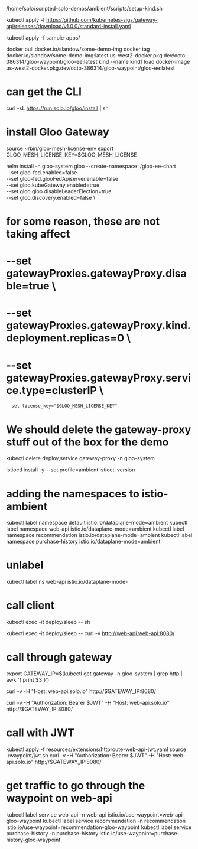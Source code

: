 /home/solo/scripted-solo-demos/ambient/scripts/setup-kind.sh

kubectl apply -f https://github.com/kubernetes-sigs/gateway-api/releases/download/v1.0.0/standard-install.yaml


kubectl apply -f sample-apps/

docker pull docker.io/slandow/some-demo-img
docker tag docker.io/slandow/some-demo-img:latest us-west2-docker.pkg.dev/octo-386314/gloo-waypoint/gloo-ee:latest
kind --name kind1 load docker-image us-west2-docker.pkg.dev/octo-386314/gloo-waypoint/gloo-ee:latest

# can get the CLI
curl -sL https://run.solo.io/gloo/install | sh

# install Gloo Gateway
source ~/bin/gloo-mesh-license-env 
export GLOO_MESH_LICENSE_KEY=$GLOO_MESH_LICENSE

helm install -n gloo-system gloo --create-namespace ./gloo-ee-chart \
    --set gloo-fed.enabled=false \
    --set gloo-fed.glooFedApiserver.enable=false \
    --set gloo.kubeGateway.enabled=true \
    --set gloo.gloo.disableLeaderElection=true \
    --set gloo.discovery.enabled=false \
# for some reason, these are not taking affect
#    --set gatewayProxies.gatewayProxy.disable=true \
#    --set gatewayProxies.gatewayProxy.kind.deployment.replicas=0 \
#    --set gatewayProxies.gatewayProxy.service.type=clusterIP \
    --set license_key="$GLOO_MESH_LICENSE_KEY"

# We should delete the gateway-proxy stuff out of the box for the demo
kubectl delete deploy,service gateway-proxy -n gloo-system

istioctl install -y --set profile=ambient
istioctl version

# adding the namespaces to istio-ambient
kubectl label namespace default istio.io/dataplane-mode=ambient
kubectl label namespace web-api istio.io/dataplane-mode=ambient
kubectl label namespace recommendation istio.io/dataplane-mode=ambient
kubectl label namespace purchase-history istio.io/dataplane-mode=ambient

# unlabel
kubectl label ns web-api istio.io/dataplane-mode-

# call client
kubectl exec -it deploy/sleep -- sh

kubectl exec -it deploy/sleep -- curl -v http://web-api.web-api:8080/

# call through gateway
export GATEWAY_IP=$(kubectl get gateway -n gloo-system | grep http | awk  '{ print $3 }')

curl -v -H "Host: web-api.solo.io" http://$GATEWAY_IP:8080/

curl -v -H "Authorization: Bearer $JWT" -H "Host: web-api.solo.io" http://$GATEWAY_IP:8080/

# call with JWT
kubectl apply -f resources/extensions/httproute-web-api-jwt.yaml
source ./waypoint/jwt.sh 
curl -v -H "Authorization: Bearer $JWT" -H "Host: web-api.solo.io" http://$GATEWAY_IP:8080/


# get traffic to go through the waypoint on web-api
kubectl label service web-api -n web-api istio.io/use-waypoint=web-api-gloo-waypoint
kubectl label service recommendation -n recommendation istio.io/use-waypoint=recommendation-gloo-waypoint
kubectl label service purchase-history -n purchase-history istio.io/use-waypoint=purchase-history-gloo-waypoint
